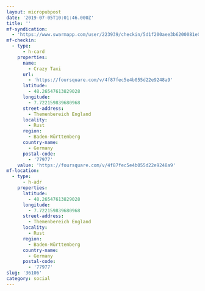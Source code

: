 ```yaml
---
layout: micropubpost
date: '2019-07-05T10:01:46.000Z'
title: ''
mf-syndication:
  - 'https://www.swarmapp.com/user/223939/checkin/5d1f200aee3b6200081e0f02'
mf-checkin:
  - type:
      - h-card
    properties:
      name:
        - Crazy Taxi
      url:
        - 'https://foursquare.com/v/4f87fec5e4b055d22e9248a9'
      latitude:
        - 48.26547613829028
      longitude:
        - 7.722159839680968
      street-address:
        - Themenbereich England
      locality:
        - Rust
      region:
        - Baden-Württemberg
      country-name:
        - Germany
      postal-code:
        - '77977'
    value: 'https://foursquare.com/v/4f87fec5e4b055d22e9248a9'
mf-location:
  - type:
      - h-adr
    properties:
      latitude:
        - 48.26547613829028
      longitude:
        - 7.722159839680968
      street-address:
        - Themenbereich England
      locality:
        - Rust
      region:
        - Baden-Württemberg
      country-name:
        - Germany
      postal-code:
        - '77977'
slug: '36106'
category: social
---
```

